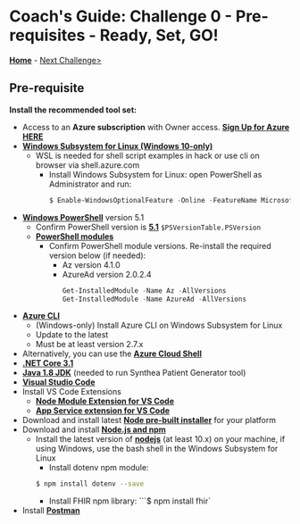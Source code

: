 # Coach's Guide: Challenge 0 - Pre-requisites - Ready, Set, GO!

**[Home](./readme.md)** - [Next Challenge>](./Solution01.md)

## Pre-requisite

**Install the recommended tool set:** 
- Access to an **Azure subscription** with Owner access. **[Sign Up for Azure HERE](https://azure.microsoft.com/en-us/free/)**
- **[Windows Subsystem for Linux (Windows 10-only)](https://docs.microsoft.com/en-us/windows/wsl/install-win10)**
    -  WSL is needed for shell script examples in hack or use cli on browser via shell.azure.com
        - Install Windows Subsystem for Linux: open PowerShell as Administrator and run:
            ```PowerShell
            $ Enable-WindowsOptionalFeature -Online -FeatureName Microsoft-Windows-Subsystem-Linux
            ```
- **[Windows PowerShell](https://docs.microsoft.com/en-us/powershell/scripting/install/installing-powershell?view=powershell-7)** version 5.1
  - Confirm PowerShell version is **[5.1](https://www.microsoft.com/en-us/download/details.aspx?id=54616)** `$PSVersionTable.PSVersion`
  - **[PowerShell modules](https://docs.microsoft.com/en-us/powershell/module/microsoft.powershell.core/about/about_modules?view=powershell-7)**
    - Confirm PowerShell module versions.  Re-install the required version below (if needed):
      - Az version 4.1.0 
      - AzureAd version 2.0.2.4
        ```PowerShell
        Get-InstalledModule -Name Az -AllVersions
        Get-InstalledModule -Name AzureAd -AllVersions
        ```
- **[Azure CLI](https://docs.microsoft.com/en-us/cli/azure/install-azure-cli)**
   - (Windows-only) Install Azure CLI on Windows Subsystem for Linux
   - Update to the latest
   - Must be at least version 2.7.x
- Alternatively, you can use the **[Azure Cloud Shell](https://shell.azure.com/)**
- **[.NET Core 3.1](https://dotnet.microsoft.com/download/dotnet-core/3.1)**
- **[Java 1.8 JDK](https://www.oracle.com/java/technologies/javase/javase-jdk8-downloads.html)** (needed to run Synthea Patient Generator tool)
- **[Visual Studio Code](https://code.visualstudio.com/)**
- Install VS Code Extensions
    - **[Node Module Extension for VS Code](https://code.visualstudio.com/docs/nodejs/extensions)**
    - **[App Service extension for VS Code](https://marketplace.visualstudio.com/items?itemName=ms-azuretools.vscode-azureappservice)**
- Download and install latest **[Node pre-built installer](https://nodejs.org/en/download/)** for your platform
- Download and install **[Node.js and npm](https://docs.npmjs.com/downloading-and-installing-node-js-and-npm)**
    - Install the latest version of **[nodejs](https://docs.npmjs.com/downloading-and-installing-node-js-and-npm)** (at least 10.x) on your machine, if using Windows, use the bash shell in the Windows Subsystem for Linux
        - Install dotenv npm module: 
        ```bash
        $ npm install dotenv --save
        ```
        - Install FHIR npm library: 
        ```$ npm install fhir`
- Install **[Postman](https://www.getpostman.com)**




